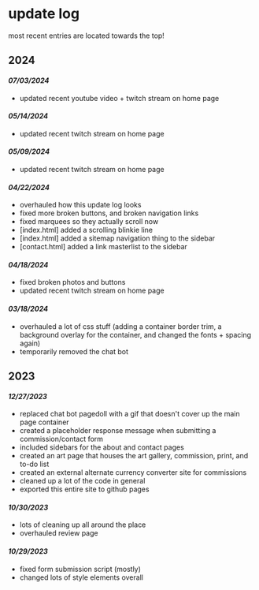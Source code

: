# update log
most recent entries are located towards the top!

## 2024

#### *07/03/2024*

- updated recent youtube video + twitch stream on home page

#### *05/14/2024*

- updated recent twitch stream on home page

#### *05/09/2024*

- updated recent twitch stream on home page

#### *04/22/2024*

- overhauled how this update log looks
- fixed more broken buttons, and broken navigation links
- fixed marquees so they actually scroll now
- [index.html] added a scrolling blinkie line
- [index.html] added a sitemap navigation thing to the sidebar
- [contact.html] added a link masterlist to the sidebar

#### *04/18/2024*
- fixed broken photos and buttons
- updated recent twitch stream on home page

#### *03/18/2024*
- overhauled a lot of css stuff (adding a container border trim, a background overlay for the container, and changed the fonts + spacing again)
- temporarily removed the chat bot

## 2023

#### *12/27/2023*
- replaced chat bot pagedoll with a gif that doesn't cover up the main page container
- created a placeholder response message when submitting a commission/contact form
- included sidebars for the about and contact pages
- created an art page that houses the art gallery, commission, print, and to-do list
- created an external alternate currency converter site for commissions
- cleaned up a lot of the code in general
- exported this entire site to github pages

#### *10/30/2023*
- lots of cleaning up all around the place
- overhauled review page

#### *10/29/2023*
- fixed form submission script (mostly)
- changed lots of style elements overall
